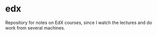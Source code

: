 # edx
Repository for notes on EdX courses, since I watch the lectures and do work from several machines.
